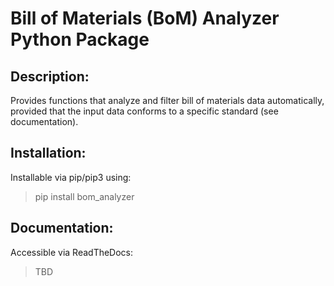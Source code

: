 # Bill of Materials (BoM) Analyzer Python Package

## Description:

Provides functions that analyze and filter bill of materials data automatically, provided that the input data conforms to a specific standard (see documentation).

## Installation:

Installable via pip/pip3 using:

> pip install bom_analyzer

## Documentation:

Accessible via ReadTheDocs:

> TBD
